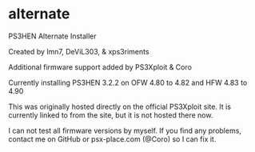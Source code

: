 # alternate
PS3HEN Alternate Installer

Created by lmn7, DeViL303, & xps3riments

Additional firmware support added by PS3Xploit & Coro

Currently installing PS3HEN 3.2.2 on OFW 4.80 to 4.82 and HFW 4.83 to 4.90

This was originally hosted directly on the official PS3Xploit site. It is currently linked to from the site, but it is not hosted there now.

I can not test all firmware versions by myself. If you find any problems, contact me on GitHub or psx-place.com (@Coro) so I can fix it.
